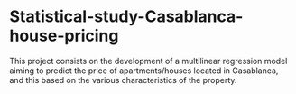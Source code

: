 # Statistical-study-Casablanca-house-pricing
This project consists on the development of a multilinear regression model aiming to predict the price of apartments/houses located in Casablanca, and this based on the various characteristics of the property. 
